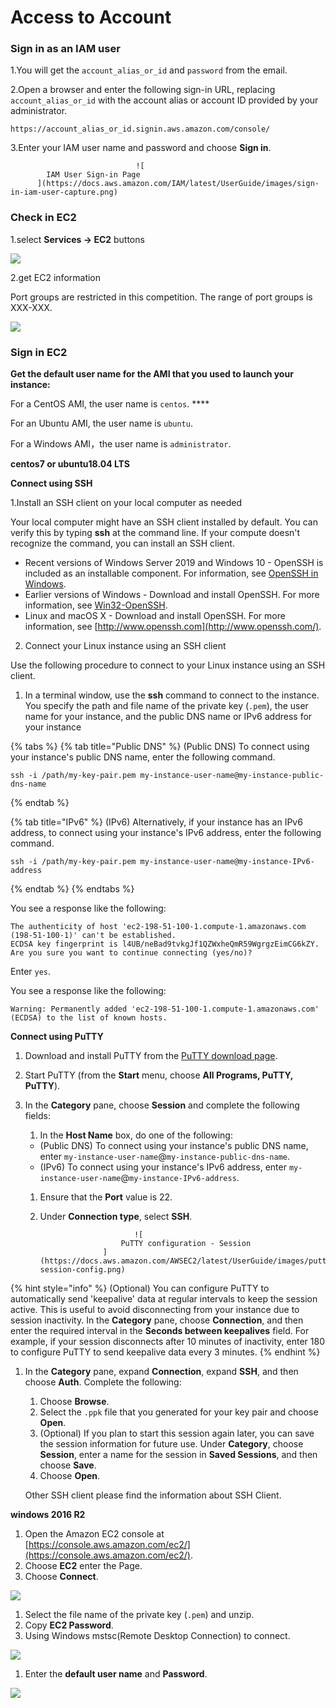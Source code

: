# Access to Account

### Sign in as an IAM user <a id="user-sign-in-page"></a>

1.You will get the `account_alias_or_id` and `password` from the email.

2.Open a browser and enter the following sign-in URL, replacing `account_alias_or_id` with the account alias or account ID provided by your administrator.

```text
https://account_alias_or_id.signin.aws.amazon.com/console/
```

3.Enter your IAM user name and password and choose **Sign in**.

                                ![
            IAM User Sign-in Page
          ](https://docs.aws.amazon.com/IAM/latest/UserGuide/images/sign-in-iam-user-capture.png)

### Check in EC2 <a id="user-sign-in-page"></a>

1.select **Services -&gt; EC2** buttons

![](../.gitbook/assets/image%20%2864%29.png)

2.get EC2 information

Port groups are restricted in this competition. The range of port groups is XXX-XXX.

![](../.gitbook/assets/image%20%2862%29.png)

### Sign in EC2 <a id="user-sign-in-page"></a>

**Get the default user name for the AMI that you used to launch your instance:**

 For a CentOS AMI, the user name is `centos`. ****

 For an Ubuntu AMI, the user name is `ubuntu`.

 For a Windows AMI，the user name is `administrator`.

**centos7 or ubuntu18.04 LTS**

**Connect using SSH**

1.Install an SSH client on your local computer as needed

Your local computer might have an SSH client installed by default. You can verify this by typing **ssh** at the command line. If your compute doesn't recognize the command, you can install an SSH client.

* Recent versions of Windows Server 2019 and Windows 10 - OpenSSH is included as an installable component. For information, see [OpenSSH in Windows](https://docs.microsoft.com/en-us/windows-server/administration/openssh/openssh_overview).
* Earlier versions of Windows - Download and install OpenSSH. For more information, see [Win32-OpenSSH](https://github.com/PowerShell/Win32-OpenSSH/wiki).
* Linux and macOS X - Download and install OpenSSH. For more information, see [http://www.openssh.com](http://www.openssh.com/).

2. Connect your Linux instance using an SSH client

Use the following procedure to connect to your Linux instance using an SSH client. 

1. In a terminal window, use the **ssh** command to connect to the instance. You specify the path and file name of the private key \(`.pem`\), the user name for your instance, and the public DNS name or IPv6 address for your instance

{% tabs %}
{% tab title="Public DNS" %}
\(Public DNS\) To connect using your instance's public DNS name, enter the following command.

```text
ssh -i /path/my-key-pair.pem my-instance-user-name@my-instance-public-dns-name
```
{% endtab %}

{% tab title="IPv6" %}
\(IPv6\) Alternatively, if your instance has an IPv6 address, to connect using your instance's IPv6 address, enter the following command.

```
ssh -i /path/my-key-pair.pem my-instance-user-name@my-instance-IPv6-address
```
{% endtab %}
{% endtabs %}

You see a response like the following:

```text
The authenticity of host 'ec2-198-51-100-1.compute-1.amazonaws.com (198-51-100-1)' can't be established.
ECDSA key fingerprint is l4UB/neBad9tvkgJf1QZWxheQmR59WgrgzEimCG6kZY.
Are you sure you want to continue connecting (yes/no)?
```

Enter `yes`.

You see a response like the following:

```text
Warning: Permanently added 'ec2-198-51-100-1.compute-1.amazonaws.com' (ECDSA) to the list of known hosts.
```

**Connect using PuTTY** 

1.  Download and install PuTTY from the [PuTTY download page](http://www.chiark.greenend.org.uk/~sgtatham/putty/). 
2. Start PuTTY \(from the **Start** menu, choose **All Programs, PuTTY, PuTTY**\).
3. In the **Category** pane, choose **Session** and complete the following fields:

   1. In the **Host Name** box, do one of the following:

   * \(Public DNS\) To connect using your instance's public DNS name, enter `my-instance-user-name`@`my-instance-public-dns-name`.
   * \(IPv6\) To connect using your instance's IPv6 address, enter  `my-instance-user-name`@`my-instance-IPv6-address`.

   1. Ensure that the **Port** value is 22.
   2. Under **Connection type**, select **SSH**.

                               ![
   							PuTTY configuration - Session
   						](https://docs.aws.amazon.com/AWSEC2/latest/UserGuide/images/putty-session-config.png)



{% hint style="info" %}
 \(Optional\) You can configure PuTTY to automatically send 'keepalive' data at regular intervals to keep the session active. This is useful to avoid disconnecting from your instance due to session inactivity. In the **Category** pane, choose **Connection**, and then enter the required interval in the **Seconds between keepalives** field. For example, if your session disconnects after 10 minutes of inactivity, enter 180 to configure PuTTY to send keepalive data every 3 minutes.
{% endhint %}

1. In the **Category** pane, expand **Connection**, expand **SSH**, and then choose **Auth**. Complete the following:

   1. Choose **Browse**.
   2. Select the `.ppk` file that you generated for your key pair and choose **Open**.
   3. \(Optional\) If you plan to start this session again later, you can save the session information for future use. Under **Category**, choose **Session**, enter a name for the session in **Saved Sessions**, and then choose **Save**.
   4. Choose **Open**.

   Other SSH client please find the information about SSH Client.

**windows 2016 R2**

1. Open the Amazon EC2 console at [https://console.aws.amazon.com/ec2/](https://console.aws.amazon.com/ec2/).
2. Choose **EC2** enter the Page.
3. Choose **Connect**. 

![](../.gitbook/assets/image%20%2861%29.png)

1. Select the file name of the private key \(`.pem`\) and unzip.
2. Copy **EC2 Password**.
3. Using Windows mstsc\(Remote Desktop Connection\) to connect.

![](../.gitbook/assets/image%20%2860%29.png)

1. Enter the **default user name** and **Password**.

![](../.gitbook/assets/image%20%2863%29.png)

